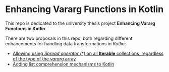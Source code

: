# Enhancing Vararg Functions in Kotlin
This repo is dedicated to the university thesis project **Enhancing Vararg Functions in Kotlin**.

There are two proposals in this repo, both regarding different enhancements for handling data transformations in *Kotlin*:
* [Allowing using *Spread operator (\*)* on all **Iterable** collections, regardless of the type of the *vararg* array](spread-operator-on-all-collections.md)
* [Adding list comprehension mechanisms to Kotlin](list-comprehension.md)
